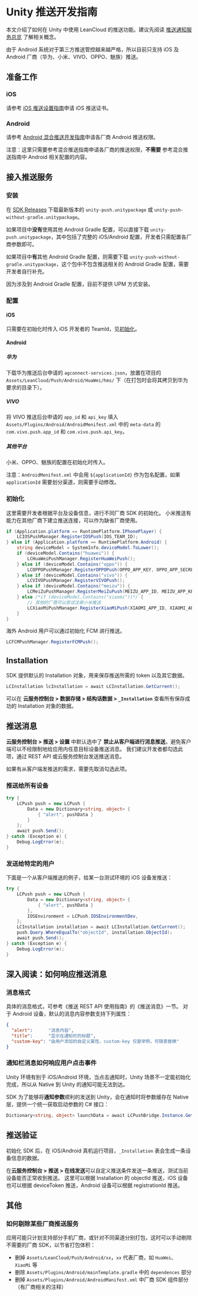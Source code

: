 # Unity 推送开发指南

本文介绍了如何在 Unity 中使用 LeanCloud 的推送功能。建议先阅读 [推送通知服务总览](push_guide.html) 了解相关概念。

由于 Android 系统对于第三方推送管控越来越严格，所以目前只支持 iOS 及 Android 厂商（华为、小米、VIVO、OPPO、魅族）推送。

## 准备工作

### iOS

请参考 [iOS 推送设置指南](ios_push_cert.html)申请 iOS 推送证书。

### Android

请参考 [Android 混合推送开发指南](android_mixpush_guide.html)申请各厂商 Android 推送权限。

注意：这里只需要参考混合推送指南申请各厂商的推送权限，**不需要** 参考混合推送指南中 Android 相关配置的内容。

## 接入推送服务

### 安装

在 [SDK Releases](https://github.com/leancloud/csharp-sdk/releases) 下载最新版本的 `unity-push.unitypackage` 或 `unity-push-without-gradle.unitypackage`。

如果项目中**没有**使用其他 Android Gradle 配置，可以直接下载 `unity-push.unitypackage`，其中包括了完整的 iOS/Android 配置，开发者只需配置各厂商参数即可。

如果项目中**有**其他 Android Gradle 配置，则需要下载 `unity-push-without-gradle.unitypackage`，这个包中不包含推送相关的 Android Gradle 配置，需要开发者自行补充。

因为涉及到 Android Gradle 配置，目前不提供 UPM 方式安装。

### 配置

#### iOS

只需要在初始化时传入 iOS 开发者的 TeamId，见[初始化](#初始化)。

#### Android

##### 华为

下载华为推送后台申请的 `agconnect-services.json`，放置在项目的 `Assets/LeanCloud/Push/Android/HuaWei/hms/` 下（在打包时会将其拷贝到华为要求的目录下）。

##### VIVO

将 VIVO 推送后台申请的 `app_id` 和 `api_key` 填入 `Assets/Plugins/Android/AndroidMenifest.xml` 中的 `meta-data` 的 `com.vivo.push.app_id` 和 `com.vivo.push.api_key`。

##### 其他平台

小米、OPPO、魅族的配置在初始化时传入。

注意：`AndroidMenifest.xml` 中会用 `${applicationId}` 作为包名配置，如果 `applicationId` 需要划分渠道，则需要手动修改。

### 初始化

这里需要开发者根据平台及设备信息，进行不同厂商 SDK 的初始化。
小米推送有能力在其他厂商下建立推送连接，可以作为缺省厂商使用。

```cs
if (Application.platform == RuntimePlatform.IPhonePlayer) {
    LCIOSPushManager.RegisterIOSPush(IOS_TEAM_ID);
} else if (Application.platform == RuntimePlatform.Android) {
    string deviceModel = SystemInfo.deviceModel.ToLower();
    if (deviceModel.Contains("huawei")) {
        LCHuaWeiPushManager.RegisterHuaWeiPush();
    } else if (deviceModel.Contains("oppo")) {
        LCOPPOPushManager.RegisterOPPOPush(OPPO_APP_KEY, OPPO_APP_SECRET);
    } else if (deviceModel.Contains("vivo")) {
        LCVIVOPushManager.RegisterVIVOPush();
    } else if (deviceModel.Contains("meizu")) {
        LCMeiZuPushManager.RegisterMeiZuPush(MEIZU_APP_ID, MEIZU_APP_KEY);
    } else /*if (deviceModel.Contains("xiaomi"))*/ {
        // 其他的厂商可以尝试注册小米推送
        LCXiaoMiPushManager.RegisterXiaoMiPush(XIAOMI_APP_ID, XIAOMI_APP_KEY);
    }
}
```

海外 Android 用户可以通过初始化 FCM 进行推送。

```cs
LCFCMPushManager.RegisterFCMPush();
```

## Installation

SDK 提供默认的 Installation 对象，用来保存推送所需的 token 以及其它数据。

```cs
LCInstallation lcInstallation = await LCInstallation.GetCurrent();
```

可以在 **云服务控制台 > 数据存储 > 结构话数据 > `_Installation`** 查看所有保存成功的 Installation 对象的数据。

## 推送消息

**云服务控制台 > 推送 > 设置** 中默认选中了 **禁止从客户端进行消息推送**，避免客户端可以不经限制地给应用内任意目标设备推送消息。
我们建议开发者都勾选此项，通过 REST API 或云服务控制台发送推送消息。

如果有从客户端发推送的需求，需要先取消勾选此项。

### 推送给所有设备

```csharp
try {
    LCPush push = new LCPush {
        Data = new Dictionary<string, object> {
            { "alert", pushData }
        }
    };
    await push.Send();
} catch (Exception e) {
    Debug.LogError(e);
}
```

### 发送给特定的用户

下面是一个从客户端推送的例子，给某一台测试环境的 iOS 设备发推送：

```cs
try {
    LCPush push = new LCPush {
        Data = new Dictionary<string, object> {
            { "alert", pushData }
        },
        IOSEnvironment = LCPush.IOSEnvironmentDev,
    };
    LCInstallation installation = await LCInstallation.GetCurrent();
    push.Query.WhereEqualTo("objectId", installation.ObjectId);
    await push.Send();
} catch (Exception e) {
    Debug.LogError(e);
}
```

## 深入阅读：如何响应推送消息

### 消息格式

具体的消息格式，可参考《推送 REST API 使用指南》的《推送消息》一节。 对于 Android 设备，默认的消息内容参数支持下列属性：

```json
{
  "alert":      "消息内容",
  "title":      "显示在通知栏的标题",
  "custom-key": "由用户添加的自定义属性，custom-key 仅是举例，可随意替换"
}
```

### 通知栏消息如何响应用户点击事件

Unity 环境有别于 iOS/Android 环境，当点击通知时，Unity 场景不一定能初始化完成，所以从 Native 到 Unity 的通知可能无法到达。

SDK 为了能够将**通知参数**顺利的发送到 Unity，会在通知时将参数缓存在 Native 层，提供一个统一获取启动参数的 C# 接口：

```cs
Dictionary<string, object> launchData = await LCPushBridge.Instance.GetLaunchData();
```

## 推送验证

初始化 SDK 后，在 iOS/Android 真机运行项目，`_Installation` 表会生成一条设备信息的数据。

在**云服务控制台 > 推送 > 在线发送**可以自定义推送条件发送一条推送，测试当前设备能否正常收到推送。
这里可以根据 Installation 的 objectId 推送，iOS 设备也可以根据 deviceToken 推送，Android 设备可以根据 registrationId 推送。

## 其他

### 如何剔除某些厂商推送服务

应用可能只计划支持部分手机厂商，或针对不同渠道分别打包，这时可以手动剔除不需要的厂商 SDK，以节省打包体积：

- 删掉 `Assets/LeanCloud/Push/Android/xx`，`xx` 代表厂商，如 `HuaWei`、`XiaoMi` 等
- 删除 `Assets/Plugins/Android/mainTemplate.gradle` 中的 `dependences` 部分
- 删掉 `Assets/Plugins/Android/AndroidManifest.xml` 中厂商 SDK 组件部分（有厂商相关的注释）

